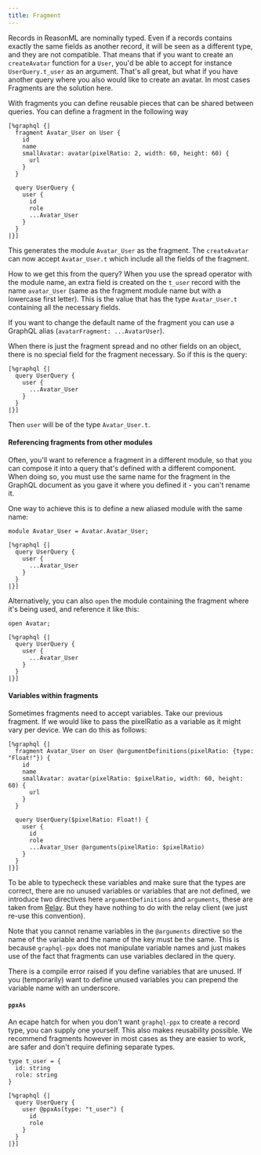 ```yaml
---
title: Fragment
---
```


Records in ReasonML are nominally typed. Even if a records contains exactly the
same fields as another record, it will be seen as a different type, and they are
not compatible. That means that if you want to create an `createAvatar` function
for a `User`, you'd be able to accept for instance `UserQuery.t_user` as an
argument. That's all great, but what if you have another query where you also
would like to create an avatar. In most cases Fragments are the solution here.

With fragments you can define reusable pieces that can be shared between
queries. You can define a fragment in the following way

```reason
[%graphql {|
  fragment Avatar_User on User {
    id
    name
    smallAvatar: avatar(pixelRatio: 2, width: 60, height: 60) {
      url
    }
  }

  query UserQuery {
    user {
      id
      role
      ...Avatar_User
    }
  }
|}]
```

This generates the module `Avatar_User` as the fragment. The `createAvatar` can
now accept `Avatar_User.t` which include all the fields of the fragment.

How to we get this from the query? When you use the spread operator with the
module name, an extra field is created on the `t_user` record with the name
`avatar_User` (same as the fragment module name but with a lowercase first
letter). This is the value that has the type `Avatar_User.t` containing all the
necessary fields.

If you want to change the default name of the fragment you can use a GraphQL
alias (`avatarFragment: ...AvatarUser`).

When there is just the fragment spread and no other fields on an object, there
is no special field for the fragment necessary. So if this is the query:

```reason
[%graphql {|
  query UserQuery {
    user {
      ...Avatar_User
    }
  }
|}]
```

Then `user` will be of the type `Avatar_User.t`.

#### Referencing fragments from other modules

Often, you'll want to reference a fragment in a different module, so that you
can compose it into a query that's defined with a different component. When
doing so, you must use the same name for the fragment in the GraphQL document as
you gave it where you defined it - you can't rename it.

One way to achieve this is to define a new aliased module with the same name:

```reason
module Avatar_User = Avatar.Avatar_User;

[%graphql {|
  query UserQuery {
    user {
      ...Avatar_User
    }
  }
|}]
```

Alternatively, you can also `open` the module containing the fragment where it's
being used, and reference it like this:

```reason
open Avatar;

[%graphql {|
  query UserQuery {
    user {
      ...Avatar_User
    }
  }
|}]
```

#### Variables within fragments

Sometimes fragments need to accept variables. Take our previous fragment. If we
would like to pass the pixelRatio as a variable as it might vary per device. We
can do this as follows:

```reason
[%graphql {|
  fragment Avatar_User on User @argumentDefinitions(pixelRatio: {type: "Float!"}) {
    id
    name
    smallAvatar: avatar(pixelRatio: $pixelRatio, width: 60, height: 60) {
      url
    }
  }

  query UserQuery($pixelRatio: Float!) {
    user {
      id
      role
      ...Avatar_User @arguments(pixelRatio: $pixelRatio)
    }
  }
|}]
```

To be able to typecheck these variables and make sure that the types are
correct, there are no unused variables or variables that are not defined, we
introduce two directives here `argumentDefinitions` and `arguments`, these are
taken from
[Relay](https://relay.dev/docs/en/fragment-container#argumentdefinitions). But
they have nothing to do with the relay client (we just re-use this convention).

Note that you cannot rename variables in the `@arguments` directive so the name
of the variable and the name of the key must be the same. This is because
`graphql-ppx` does not manipulate variable names and just makes use of the fact
that fragments can use variables declared in the query.

There is a compile error raised if you define variables that are unused. If you
(temporarily) want to define unused variables you can prepend the variable name
with an underscore.

#### `ppxAs`

An ecape hatch for when you don't want `graphql-ppx` to create a record type,
you can supply one yourself. This also makes reusability possible. We recommend
fragments however in most cases as they are easier to work, are safer and don't
require defining separate types.

```reason
type t_user = {
  id: string
  role: string
}

[%graphql {|
  query UserQuery {
    user @ppxAs(type: "t_user") {
      id
      role
    }
  }
|}]
```
